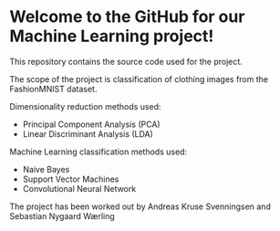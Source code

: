 # Welcome to the GitHub for our Machine Learning project!
This repository contains the source code used for the project.

The scope of the project is classification of clothing images from the FashionMNIST dataset.  

Dimensionality reduction methods used:
- Principal Component Analysis (PCA)
- Linear Discriminant Analysis (LDA)

Machine Learning classification methods used:
- Naive Bayes
- Support Vector Machines
- Convolutional Neural Network

The project has been worked out by Andreas Kruse Svenningsen and Sebastian Nygaard Wærling
